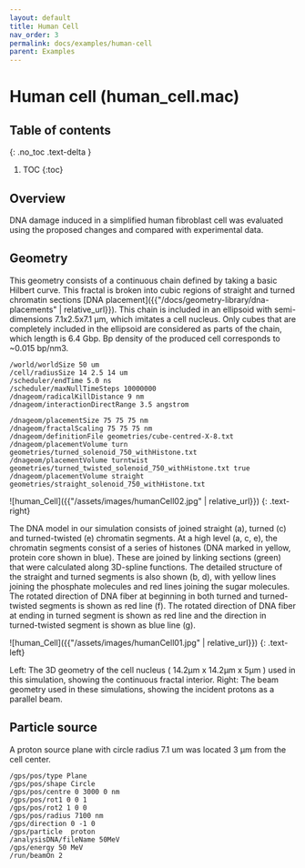 ```yaml
---
layout: default
title: Human Cell
nav_order: 3
permalink: docs/examples/human-cell
parent: Examples
---
```

# Human cell (human_cell.mac)

## Table of contents
{: .no_toc .text-delta }

1. TOC
{:toc}

## Overview
DNA damage induced in a simplified human fibroblast cell was evaluated using the proposed changes and compared with experimental data.
## Geometry
This geometry consists of a continuous chain defined by taking a basic Hilbert curve. This fractal is broken into cubic regions of straight and turned chromatin sections [DNA placement]({{"/docs/geometry-library/dna-placements" | relative_url}}). This chain is included in an ellipsoid with semi-dimensions 7.1x2.5x7.1 μm, which imitates a cell nucleus. Only cubes that are completely included in the ellipsoid are considered as parts of the chain, which length is 6.4 Gbp. Bp density of the produced cell corresponds to ~0.015 bp/nm3.
```
/world/worldSize 50 um
/cell/radiusSize 14 2.5 14 um
/scheduler/endTime 5.0 ns
/scheduler/maxNullTimeSteps 10000000
/dnageom/radicalKillDistance 9 nm
/dnageom/interactionDirectRange 3.5 angstrom

/dnageom/placementSize 75 75 75 nm
/dnageom/fractalScaling 75 75 75 nm
/dnageom/definitionFile geometries/cube-centred-X-8.txt
/dnageom/placementVolume turn geometries/turned_solenoid_750_withHistone.txt
/dnageom/placementVolume turntwist geometries/turned_twisted_solenoid_750_withHistone.txt true
/dnageom/placementVolume straight geometries/straight_solenoid_750_withHistone.txt
```
![human_Cell]({{"/assets/images/humanCell02.jpg" | relative_url}})
{: .text-right}

The DNA model in our simulation consists of joined straight (a), turned (c) and turned-twisted (e) chromatin segments. At a high level (a, c, e), the chromatin segments consist of a series of histones (DNA marked in yellow, protein core shown in blue). These are joined by linking sections (green) that were calculated along 3D-spline functions. The detailed structure of the straight and turned segments is also shown (b, d), with yellow lines joining the phosphate molecules and red lines joining the sugar molecules. The rotated direction of DNA fiber at beginning in both turned and turned-twisted segments is shown as red line (f). The rotated direction of DNA fiber at ending in turned segment is shown as red line and the direction in turned-twisted segment is shown as blue line (g).

![human_Cell]({{"/assets/images/humanCell01.jpg" | relative_url}})
{: .text-left}

Left: The 3D geometry of the cell nucleus ( 14.2μm x 14.2μm x 5μm ) used in this simulation, showing the continuous fractal interior. Right: The beam geometry used in these simulations, showing the incident protons as a parallel beam.
## Particle source
A proton source plane with circle radius 7.1 um was located 3 μm from the cell center. 
```
/gps/pos/type Plane
/gps/pos/shape Circle
/gps/pos/centre 0 3000 0 nm
/gps/pos/rot1 0 0 1
/gps/pos/rot2 1 0 0
/gps/pos/radius 7100 nm
/gps/direction 0 -1 0
/gps/particle  proton
/analysisDNA/fileName 50MeV
/gps/energy 50 MeV
/run/beamOn 2
```